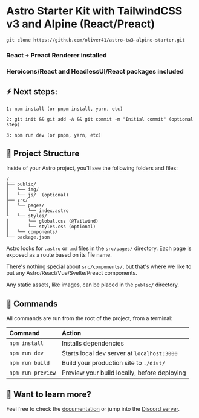 # Astro Starter Kit with TailwindCSS v3 and Alpine (React/Preact)

```
git clone https://github.com/oliver41/astro-tw3-alpine-starter.git
```

### React + Preact Renderer installed

### Heroicons/React and HeadlessUI/React packages included

## ⚡️ Next steps:

```
1: npm install (or pnpm install, yarn, etc)

2: git init && git add -A && git commit -m "Initial commit" (optional step)

3: npm run dev (or pnpm, yarn, etc)
```

## 🚀 Project Structure

Inside of your Astro project, you'll see the following folders and files:

```
/
├── public/
│   └── img/
│   └── js/  (optional)
├── src/
│   └── pages/
│       └── index.astro
└   └── styles/
│       └── global.css (@Tailwind)
│       └── styles.css (optional)
│   └── components/
└── package.json
```

Astro looks for `.astro` or `.md` files in the `src/pages/` directory. Each page is exposed as a route based on its file name.

There's nothing special about `src/components/`, but that's where we like to put any Astro/React/Vue/Svelte/Preact components.

Any static assets, like images, can be placed in the `public/` directory.

## 🧞 Commands

All commands are run from the root of the project, from a terminal:

| Command           | Action                                       |
| :---------------- | :------------------------------------------- |
| `npm install`     | Installs dependencies                        |
| `npm run dev`     | Starts local dev server at `localhost:3000`  |
| `npm run build`   | Build your production site to `./dist/`      |
| `npm run preview` | Preview your build locally, before deploying |

## 👀 Want to learn more?

Feel free to check the [documentation](https://github.com/withastro/astro) or jump into the [Discord server](https://astro.build/chat).

